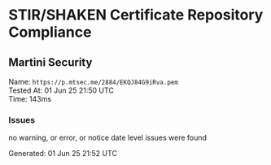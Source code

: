 # STIR/SHAKEN Certificate Repository Compliance

## Martini Security

Name: `https://p.mtsec.me/2884/EKQJ84G9iRva.pem`\
Tested At: 01 Jun 25 21:50 UTC\
Time: 143ms

### Issues

no warning, or error, or notice date level issues were found

Generated: 01 Jun 25 21:52 UTC